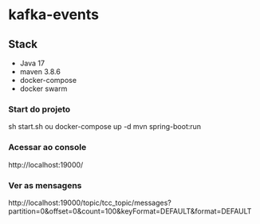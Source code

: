 # kafka-events

## Stack
* Java 17
* maven 3.8.6
* docker-compose
* docker swarm

### Start do projeto
sh start.sh 
    ou 
docker-compose up -d
mvn spring-boot:run

### Acessar ao console
http://localhost:19000/

### Ver as mensagens
http://localhost:19000/topic/tcc_topic/messages?partition=0&offset=0&count=100&keyFormat=DEFAULT&format=DEFAULT
